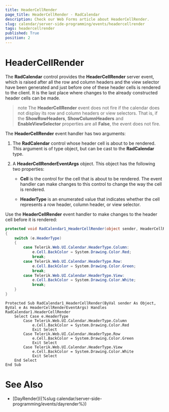 ```yaml
---
title: HeaderCellRender
page_title: HeaderCellRender - RadCalendar
description: Check our Web Forms article about HeaderCellRender.
slug: calendar/server-side-programming/events/headercellrender
tags: headercellrender
published: True
position: 2
---
```


# HeaderCellRender



The **RadCalendar** control provides the
**HeaderCellRender** server event, which is raised after all the
row and column headers and the view selector have been generated and just
before one of these header cells is rendered to the client. It is the last
place where changes to the already constructed header cells can be made.

>note 
The **HeaderCellRender** event does not fire if the calendar does not display its row and column headers or view selectors. That is, if the **ShowRowHeaders**, **ShowColumnHeaders** and **EnableViewSelector** properties are all **False**, the event does not fire.
>


The **HeaderCellRender** event handler has two arguments:

1. The **RadCalendar** control whose header cell is about to be rendered. This argument is of type object, but can be cast to the **RadCalendar** type.

2. A **HeaderCellRenderEventArgs** object. This object has the following two properties:

	* **Cell** is the control for the cell that is about to be rendered. The event handler can make changes to this control to change the way the cell is rendered.

	* **HeaderType** is an enumerated value that indicates whether the cell represents a row header, column header, or view selector.

Use the **HeaderCellRender** event handler to make changes to the header cell before it is rendered:



````C#
protected void RadCalendar1_HeaderCellRender(object sender, HeaderCellRenderEventArgs e)
{
    switch (e.HeaderType)
    {
        case Telerik.Web.UI.Calendar.HeaderType.Column:
            e.Cell.BackColor = System.Drawing.Color.Red;
            break;
        case Telerik.Web.UI.Calendar.HeaderType.Row:
            e.Cell.BackColor = System.Drawing.Color.Green;
            break;
        case Telerik.Web.UI.Calendar.HeaderType.View:
            e.Cell.BackColor = System.Drawing.Color.White;
            break;
    }
}
````
````VB.NET
Protected Sub RadCalendar1_HeaderCellRender(ByVal sender As Object, ByVal e As HeaderCellRenderEventArgs) Handles RadCalendar1.HeaderCellRender
    Select Case e.HeaderType
        Case Telerik.Web.UI.Calendar.HeaderType.Column
            e.Cell.BackColor = System.Drawing.Color.Red
            Exit Select
        Case Telerik.Web.UI.Calendar.HeaderType.Row
            e.Cell.BackColor = System.Drawing.Color.Green
            Exit Select
        Case Telerik.Web.UI.Calendar.HeaderType.View
            e.Cell.BackColor = System.Drawing.Color.White
            Exit Select
    End Select
End Sub
````


# See Also

 * [DayRender]({%slug calendar/server-side-programming/events/dayrender%})
 
 
